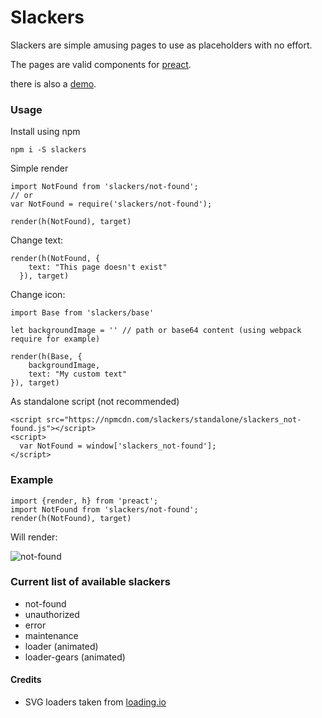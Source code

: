 # Slackers

Slackers are simple amusing pages to use as placeholders with no effort.

The pages are valid components for [preact](https://github.com/developit/preact).


there is also a [demo](https://mrbar42.github.io/slackers).


### Usage

Install using npm

    npm i -S slackers 

Simple render

    import NotFound from 'slackers/not-found';
    // or
    var NotFound = require('slackers/not-found');
    
    render(h(NotFound), target)
    
Change text:

    render(h(NotFound, {
        text: "This page doesn't exist"
      }), target)
    
Change icon:

    import Base from 'slackers/base'
    
    let backgroundImage = '' // path or base64 content (using webpack require for example)
    
    render(h(Base, {
        backgroundImage,
        text: "My custom text"
    }), target)

As standalone script (not recommended)

    <script src="https://npmcdn.com/slackers/standalone/slackers_not-found.js"></script>
    <script>
      var NotFound = window['slackers_not-found'];
    </script>


### Example

    import {render, h} from 'preact';
    import NotFound from 'slackers/not-found';
    render(h(NotFound), target)
    
Will render: 

![not-found](https://cloud.githubusercontent.com/assets/12373774/15139233/8931acfc-169d-11e6-9f2c-df302ca214e1.jpg)


### Current list of available slackers

- not-found
- unauthorized
- error
- maintenance
- loader (animated)
- loader-gears (animated)


#### Credits
- SVG loaders taken from [loading.io](http://loading.io/)
